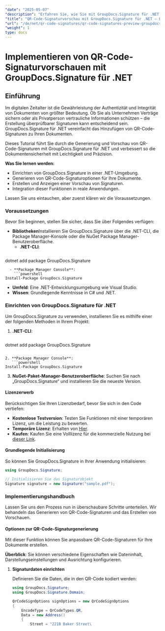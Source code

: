 ```yaml
---
"date": "2025-05-07"
"description": "Erfahren Sie, wie Sie mit GroupDocs.Signature für .NET QR-Code-Signaturen in Ihren Dokumenten generieren und in der Vorschau anzeigen und so die Sicherheit und Authentizität verbessern."
"title": "QR-Code-Signaturvorschau mit GroupDocs.Signature für .NET – Ein umfassender Leitfaden"
"url": "/de/net/qr-code-signatures/qr-code-signatures-preview-groupdocs-signature-net/"
"weight": 1
type: docs
---
```

# Implementieren von QR-Code-Signaturvorschauen mit GroupDocs.Signature für .NET

## Einführung

Im digitalen Zeitalter ist die Gewährleistung der Authentizität und Integrität von Dokumenten von größter Bedeutung. Ob Sie als Unternehmen Verträge sichern oder als Privatperson vertrauliche Informationen schützen – die Erstellung überprüfbarer Signaturen kann entscheidend sein. GroupDocs.Signature für .NET vereinfacht das Hinzufügen von QR-Code-Signaturen zu Ihren Dokumenten.

Dieses Tutorial führt Sie durch die Generierung und Vorschau von QR-Code-Signaturen mit GroupDocs.Signature für .NET und verbessert so die Dokumentensicherheit mit Leichtigkeit und Präzision.

**Was Sie lernen werden:**
- Einrichten von GroupDocs.Signature in einer .NET-Umgebung.
- Generieren von QR-Code-Signaturoptionen für Ihre Dokumente.
- Erstellen und Anzeigen einer Vorschau von Signaturen.
- Integration dieser Funktionen in reale Anwendungen.

Lassen Sie uns eintauchen, aber zuerst klären wir die Voraussetzungen.

### Voraussetzungen

Bevor Sie beginnen, stellen Sie sicher, dass Sie über Folgendes verfügen:
- **Bibliotheken**Installieren Sie GroupDocs.Signature über die .NET-CLI, die Package Manager-Konsole oder die NuGet Package Manager-Benutzeroberfläche.
  - **.NET-CLI**:
    ```shell
dotnet add package GroupDocs.Signature
```
  - **Package Manager Console**:
    ```powershell
Install-Package GroupDocs.Signature
```
- **Umfeld**: Eine .NET-Entwicklungsumgebung wie Visual Studio.
- **Wissen**: Grundlegende Kenntnisse in C# und .NET.

### Einrichten von GroupDocs.Signature für .NET

Um GroupDocs.Signature zu verwenden, installieren Sie es mithilfe einer der folgenden Methoden in Ihrem Projekt:

1. **.NET-CLI**:
   ```shell
dotnet add package GroupDocs.Signature
```

2. **Package Manager Console**:
   ```powershell
Install-Package GroupDocs.Signature
```

3. **NuGet-Paket-Manager-Benutzeroberfläche**: Suchen Sie nach „GroupDocs.Signature“ und installieren Sie die neueste Version.

#### Lizenzerwerb

Berücksichtigen Sie Ihren Lizenzbedarf, bevor Sie sich in den Code vertiefen:
- **Kostenlose Testversion**: Testen Sie Funktionen mit einer temporären Lizenz, um die Leistung zu bewerten.
- **Temporäre Lizenz**: Erhalten von [Hier](https://purchase.groupdocs.com/temporary-license/).
- **Kaufen**: Kaufen Sie eine Volllizenz für die kommerzielle Nutzung bei [dieser Link](https://purchase.groupdocs.com/buy).

#### Grundlegende Initialisierung

So können Sie GroupDocs.Signature in Ihrer Anwendung initialisieren:

```csharp
using GroupDocs.Signature;

// Initialisieren Sie das Signaturobjekt
Signature signature = new Signature("sample.pdf");
```

### Implementierungshandbuch

Lassen Sie uns den Prozess nun in überschaubare Schritte unterteilen. Wir behandeln das Generieren von QR-Code-Signaturen und das Erstellen von Vorschauen.

#### Optionen zur QR-Code-Signaturgenerierung

Mit dieser Funktion können Sie anpassbare QR-Code-Signaturen für Ihre Dokumente erstellen.

**Überblick**: Sie können verschiedene Eigenschaften wie Dateninhalt, Darstellungseinstellungen und Ausrichtung konfigurieren.

1. **Signaturdaten einrichten**
   
   Definieren Sie die Daten, die in den QR-Code kodiert werden:
   
   ```csharp
   using GroupDocs.Signature;
   using GroupDocs.Signature.Domain;

   QrCodeSignOptions signOptions = new QrCodeSignOptions
   {
       EncodeType = QrCodeTypes.QR,
       Data = new Address()
       {
           Street = "221B Baker Street\